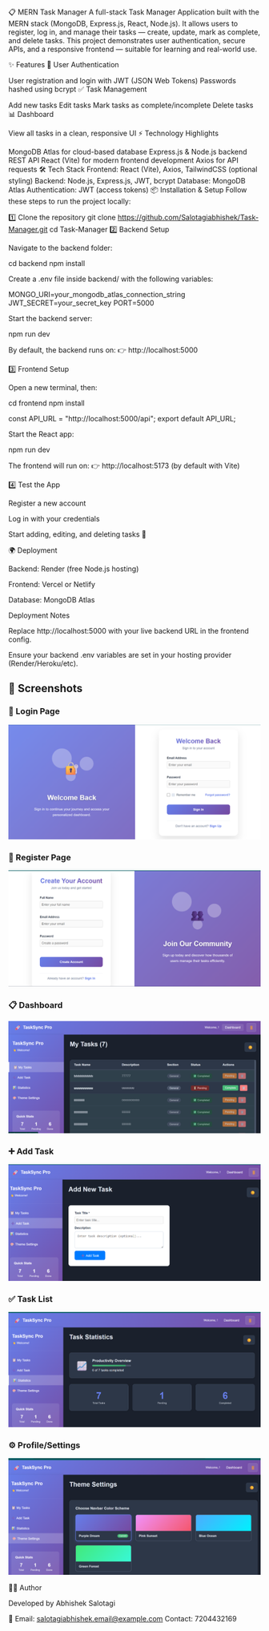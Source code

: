 📋 MERN Task Manager
A full-stack Task Manager Application built with the MERN stack (MongoDB, Express.js, React, Node.js).
It allows users to register, log in, and manage their tasks — create, update, mark as complete, and delete tasks.
This project demonstrates user authentication, secure APIs, and a responsive frontend — suitable for learning and real-world use.

✨ Features
🔐 User Authentication

User registration and login with JWT (JSON Web Tokens)
Passwords hashed using bcrypt
✅ Task Management

Add new tasks
Edit tasks
Mark tasks as complete/incomplete
Delete tasks
📊 Dashboard

View all tasks in a clean, responsive UI
⚡ Technology Highlights

MongoDB Atlas for cloud-based database
Express.js & Node.js backend REST API
React (Vite) for modern frontend development
Axios for API requests
🛠 Tech Stack
Frontend: React (Vite), Axios, TailwindCSS (optional styling)
Backend: Node.js, Express.js, JWT, bcrypt
Database: MongoDB Atlas
Authentication: JWT (access tokens)
📦 Installation & Setup
Follow these steps to run the project locally:

1️⃣ Clone the repository
git clone https://github.com/Salotagiabhishek/Task-Manager.git
cd Task-Manager
2️⃣ Backend Setup

Navigate to the backend folder:

cd backend
npm install


Create a .env file inside backend/ with the following variables:

MONGO_URI=your_mongodb_atlas_connection_string
JWT_SECRET=your_secret_key
PORT=5000


Start the backend server:

npm run dev


By default, the backend runs on:
👉 http://localhost:5000

3️⃣ Frontend Setup

Open a new terminal, then:

cd frontend
npm install



const API_URL = "http://localhost:5000/api";
export default API_URL;


Start the React app:

npm run dev


The frontend will run on:
👉 http://localhost:5173 (by default with Vite)

4️⃣ Test the App

Register a new account

Log in with your credentials

Start adding, editing, and deleting tasks 🚀

🌍 Deployment

Backend: Render
 (free Node.js hosting)

Frontend: Vercel
 or Netlify

Database: MongoDB Atlas

Deployment Notes

Replace http://localhost:5000 with your live backend URL in the frontend config.

Ensure your backend .env variables are set in your hosting provider (Render/Heroku/etc).


## 📸 Screenshots

### 🔐 Login Page
![Login Page](./screenshots/Screenshot%202025-09-30%20012616.png)

### 📝 Register Page
![Register Page](./screenshots/Screenshot%202025-09-30%20012627.png)

### 📋 Dashboard
![Dashboard](./screenshots/Screenshot%202025-09-30%20012651.png)

### ➕ Add Task
![Add Task](./screenshots/Screenshot%202025-09-30%20012702.png)

### ✅ Task List
![Task List](./screenshots/Screenshot%202025-09-30%20012711.png)

### ⚙️ Profile/Settings
![Profile Settings](./screenshots/Screenshot%202025-09-30%20012721.png)




👨‍💻 Author

Developed by Abhishek Salotagi

📧 Email: salotagiabhishek.email@example.com
Contact: 7204432169
